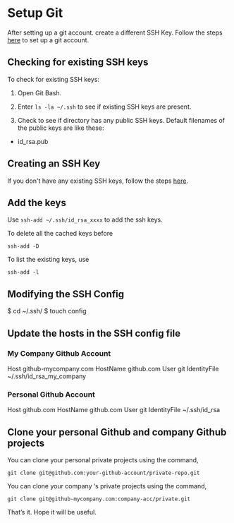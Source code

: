 # Setup Git

After setting up a git account. create a different SSH Key.
Follow the steps [here](https://docs.github.com/en/github/getting-started-with-github/set-up-git) to set up a git account.

## Checking for existing SSH keys

To check for existing SSH keys:

1. Open Git Bash.

2. Enter `ls -la ~/.ssh` to see if existing SSH keys are present.

3. Check to see if directory has any public SSH keys. Default filenames of the public keys are like these:

- id_rsa.pub

## Creating an SSH Key

If you don't have any existing SSH keys, follow the steps [here](https://docs.github.com/en/github/authenticating-to-github/generating-a-new-ssh-key-and-adding-it-to-the-ssh-agent#generating-a-new-ssh-key).

## Add the keys

Use `ssh-add ~/.ssh/id_rsa_xxxx` to add the ssh keys.

To delete all the cached keys before

`ssh-add -D`

To list the existing keys, use

`ssh-add -l`

## Modifying the SSH Config

$ cd ~/.ssh/
$ touch config

## Update the hosts in the SSH config file

### My Company Github Account

Host github-mycompany.com
HostName github.com
User git
IdentityFile ~/.ssh/id_rsa_my_company

### Personal Github Account

Host github.com
HostName github.com
User git
IdentityFile ~/.ssh/id_rsa

## Clone your personal Github and company Github projects

You can clone your personal private projects using the command,

`git clone git@github.com:your-github-account/private-repo.git`

You can clone your company ‘s private projects using the command,

`git clone git@github-mycompany.com:company-acc/private.git`

That’s it. Hope it will be useful.
